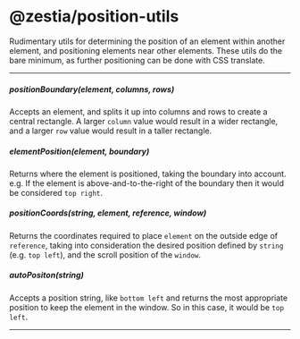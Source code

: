 # @zestia/position-utils

Rudimentary utils for determining the position of an element within another element, and positioning
elements near other elements. These utils do the bare minimum, as further positioning can be done with CSS translate.

<hr>

##### positionBoundary(element, columns, rows)

Accepts an element, and splits it up into columns and rows to create a central rectangle. A larger `column` value would result in a wider rectangle, and a larger `row` value would result in a taller rectangle.

##### elementPosition(element, boundary)

Returns where the element is positioned, taking the boundary into account. e.g. If the element is above-and-to-the-right of the boundary then it would be considered `top right`.

##### positionCoords(string, element, reference, window)

Returns the coordinates required to place `element` on the outside edge of `reference`, taking into consideration the desired position defined by `string` (e.g. `top left`), and the scroll position of the `window`.

##### autoPositon(string)

Accepts a position string, like `bottom left` and returns the most appropriate position to keep the element in the window. So in this case, it would be `top left`.

<hr>
